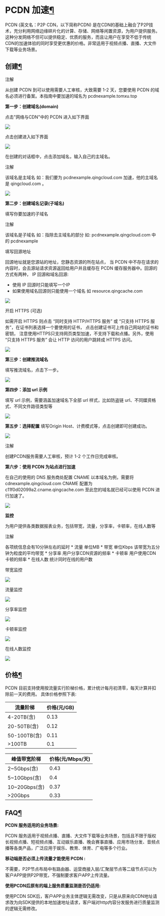 ---
---

# PCDN 加速[¶](#cdn)

PCDN (英文名：P2P CDN，以下简称PCDN) 是在CDN的基础上融合了P2P技术，充分利用网络边缘碎片化的计算、存储、网络等闲置资源，为用户提供服务。这种分发网络不但可以提供稳定、优质的服务，而且让用户在享受不低于传统CDN的加速体验的同时享受更优惠的价格。非常适用于视频点播、直播、大文件下载等业务场景。

## 创建[¶](#create)

注解

从创建 PCDN 到可以使用需要人工审核，大致需要 1-2 天，您要使用 PCDN 的域名必须进行备案。本指南中要加速的域名为 pcdnexample.tomxu.top

**第一步：创建域名(domain)**

点击"网络与CDN"中的 PCDN 进入如下界面

[![](_images/create_pcdn_0.png)](_images/create_pcdn_0.png)

点击创建进入如下界面

[![](_images/create_pcdn_1.png)](_images/create_pcdn_1.png)

在创建的对话框中，点击添加域名，输入自己的主域名。

注解

该域名是主域名 如：我们要为 pcdnexample.qingcloud.com 加速，他的主域名是 qingcloud.com 。

[![](_images/create_cdn_2.png)](_images/create_cdn_2.png)

**第二步：创建域名记录(子域名)**

填写你要加速的子域名

注解

该域名是子域名 如：指除去主域名的部分 如: pcdnexample.qingcloud.com 中的 pcdnexample

填写回源地址

回源地址就是您源站的地址，您静态资源的所在站点， 当 PCDN 中不存在请求的内容时，会去源站请求资源返回给用户并且缓存在 PCDN 缓存服务器中。回源的方式有两种， IP 回源和域名回源:

*   使用 IP 回源时只能填写一个IP
*   如果使用域名回源则只能使用一个域名 如 resource.qingcache.com

[![](_images/create_cdn_3.png)](_images/create_cdn_3.png)

开启 HTTPS (可选)

如需开启 HTTPS 则点击 “同时支持 HTTP/HTTPS 服务” 或 “只支持 HTTPS 服务”，在证书列表选择一个要使用的证书， 点击创建证书可上传自己网站的证书和密钥， 注意使用HTTPS只支持网页类型加速，不支持下载和点播。另外，使用 “只支持 HTTPS 服务” 会让 HTTP 访问的用户跳转成 HTTPS 访问。

[![](_images/create_cdn_4.png)](_images/create_cdn_4.png)

**第三步：创建推流域名**

填写推流域名，点击下一步。

[![](_images/create_pcdn_5.png)](_images/create_pcdn_5.png)

**第四步：添加 url 示例**

填写 url 示例，需要涵盖加速域名下全部 url 样式，比如防盗链 url、不同媒资格式、不同文件路径类型等

[![](_images/create_pcdn_6.png)](_images/create_pcdn_6.png)

**第五步：选择配置**
填写Origin Host、计费模式等，点击创建即可创建成功。

[![](_images/create_pcdn_7.png)](_images/create_pcdn_7.png)

注解

创建PCDN服务需要人工审核，预计 1-2 个工作日完成审核。

**第六步：使用 PCDN 为站点进行加速**

在自己的使用的 DNS 服务商处配置 CNAME 以本域名为例，需要将 cdnexample.qingcloud.com CNAME 配置为 c11f0d02099a2.cname.qingcache.com 至此您的域名就已经可以使用 PCDN 进行加速了。

[![](_images/use_pcdn.png)](_images/use_pcdn.png)

**监控**

为用户提供各类数据报表业务，包括带宽，流量，分享率，卡顿率，在线人数等

注解

各项统信息会有10分钟左右的延时 * 流量 单位MB * 带宽 单位Kbps 该带宽为五分钟为粒度的平均带宽 * 分享率 用户分享CDN资源的频率 * 卡顿率 用户使用CDN卡顿的频率 * 在线人数 统计同时在线的用户数

带宽监控

[![](_images/pcdn_bandwidth.png)](_images/pcdn_bandwidth.png)

流量监控

[![](_images/pcdn_flow.png)](_images/pcdn_flow.png)

分享率监控

[![](_images/pcdn_share.png)](_images/pcdn_share.png)

卡顿率监控

[![](_images/pcdn_loss.png)](_images/pcdn_loss.png)

在线人数监控

[![](_images/pcdn_user.png)](_images/pcdn_user.png)

## 价格[¶](#price)

PCDN 目前支持使用按流量实行阶梯价格，累计统计每月初清零，每天计算并扣除前一天的费用。 具体价格参照下表:

| 流量阶梯 | 价格(元/GB) |
| --- | --- |
| 4-20TB(含) | 0.13 |
| 20-50TB(含) | 0.12 |
| 50-100TB(含) | 0.11 |
| >100TB | 0.1 |

| 峰值带宽阶梯 | 价格(元/Mbps/天) |
| --- | --- |
| 2~5Gbps(含) | 0.43 |
| 5~10Gbps(含) | 0.4 |
| 10~20Gbps(含) | 0.37 |
| >20Gbps | 0.33 |

## FAQ[¶](#faq)

**PCDN 服务适用的业务场景:**

PCDN 服务适用于视频点播、直播、大文件下载等业务场景，包括且不限于版权长视频点播、短视频点播、互动娱乐直播、晚会赛事直播、应用市场分发、音频点播等各类产品，广泛应用于娱乐、教育、体育、广电等多个行业。

**移动端是否必须上传流量才能使用 PCDN :**

不需要，P2P节点布局中有路由器、运营商接入层/汇聚层节点等二级节点可以为客户APP提供P2P带宽，不强制要求客户APP上传流量。

**使用PCDN后原有的端上服务质量监测是否仍适用:**

使用PCDN SDK后，客户APP业务主体逻辑无需改变，只是从原来向CDN地址请求改为向SDK提供的本地加速地址请求，客户端对http内容分发服务进行质量监测的逻辑无需修改。

